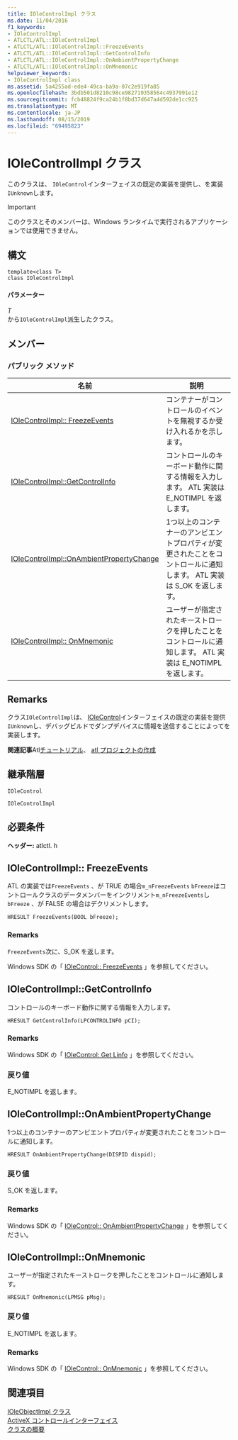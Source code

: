 ```yaml
---
title: IOleControlImpl クラス
ms.date: 11/04/2016
f1_keywords:
- IOleControlImpl
- ATLCTL/ATL::IOleControlImpl
- ATLCTL/ATL::IOleControlImpl::FreezeEvents
- ATLCTL/ATL::IOleControlImpl::GetControlInfo
- ATLCTL/ATL::IOleControlImpl::OnAmbientPropertyChange
- ATLCTL/ATL::IOleControlImpl::OnMnemonic
helpviewer_keywords:
- IOleControlImpl class
ms.assetid: 5a4255ad-ede4-49ca-ba9a-07c2e919fa85
ms.openlocfilehash: 3bdb501d8210c98ce982719358564c4937991e12
ms.sourcegitcommit: fcb48824f9ca24b1f8bd37d647a4d592de1cc925
ms.translationtype: MT
ms.contentlocale: ja-JP
ms.lasthandoff: 08/15/2019
ms.locfileid: "69495823"
---
```

# <a name="iolecontrolimpl-class"></a>IOleControlImpl クラス

このクラスは、 `IOleControl`インターフェイスの既定の実装を提供し、を実装`IUnknown`します。

> [!IMPORTANT]
>  このクラスとそのメンバーは、Windows ランタイムで実行されるアプリケーションでは使用できません。

## <a name="syntax"></a>構文

```
template<class T>
class IOleControlImpl
```

#### <a name="parameters"></a>パラメーター

*T*<br/>
から`IOleControlImpl`派生したクラス。

## <a name="members"></a>メンバー

### <a name="public-methods"></a>パブリック メソッド

|名前|説明|
|----------|-----------------|
|[IOleControlImpl:: FreezeEvents](#freezeevents)|コンテナーがコントロールのイベントを無視するか受け入れるかを示します。|
|[IOleControlImpl::GetControlInfo](#getcontrolinfo)|コントロールのキーボード動作に関する情報を入力します。 ATL 実装は E_NOTIMPL を返します。|
|[IOleControlImpl::OnAmbientPropertyChange](#onambientpropertychange)|1つ以上のコンテナーのアンビエントプロパティが変更されたことをコントロールに通知します。 ATL 実装は S_OK を返します。|
|[IOleControlImpl:: OnMnemonic](#onmnemonic)|ユーザーが指定されたキーストロークを押したことをコントロールに通知します。 ATL 実装は E_NOTIMPL を返します。|

## <a name="remarks"></a>Remarks

クラス`IOleControlImpl`は、 [IOleControl](/windows/win32/api/ocidl/nn-ocidl-iolecontrol)インターフェイスの既定の実装を提供`IUnknown`し、デバッグビルドでダンプデバイスに情報を送信することによってを実装します。

**関連記事**Atl[チュートリアル](../../atl/active-template-library-atl-tutorial.md)、 [atl プロジェクトの作成](../../atl/reference/creating-an-atl-project.md)

## <a name="inheritance-hierarchy"></a>継承階層

`IOleControl`

`IOleControlImpl`

## <a name="requirements"></a>必要条件

**ヘッダー:** atlctl. h

##  <a name="freezeevents"></a>IOleControlImpl:: FreezeEvents

ATL の実装では`FreezeEvents` 、が TRUE の場合`m_nFreezeEvents` `bFreeze`はコントロールクラスのデータメンバーをインクリメント`m_nFreezeEvents`し`bFreeze` 、が FALSE の場合はデクリメントします。

```
HRESULT FreezeEvents(BOOL bFreeze);
```

### <a name="remarks"></a>Remarks

`FreezeEvents`次に、S_OK を返します。

Windows SDK の「 [IOleControl:: FreezeEvents](/windows/win32/api/ocidl/nf-ocidl-iolecontrol-freezeevents) 」を参照してください。

##  <a name="getcontrolinfo"></a>  IOleControlImpl::GetControlInfo

コントロールのキーボード動作に関する情報を入力します。

```
HRESULT GetControlInfo(LPCONTROLINFO pCI);
```

### <a name="remarks"></a>Remarks

Windows SDK の「 [IOleControl: Get Linfo](/windows/win32/api/ocidl/nf-ocidl-iolecontrol-getcontrolinfo) 」を参照してください。

### <a name="return-value"></a>戻り値

E_NOTIMPL を返します。

##  <a name="onambientpropertychange"></a>  IOleControlImpl::OnAmbientPropertyChange

1つ以上のコンテナーのアンビエントプロパティが変更されたことをコントロールに通知します。

```
HRESULT OnAmbientPropertyChange(DISPID dispid);
```

### <a name="return-value"></a>戻り値

S_OK を返します。

### <a name="remarks"></a>Remarks

Windows SDK の「 [IOleControl:: OnAmbientPropertyChange](/windows/win32/api/ocidl/nf-ocidl-iolecontrol-onambientpropertychange) 」を参照してください。

##  <a name="onmnemonic"></a>  IOleControlImpl::OnMnemonic

ユーザーが指定されたキーストロークを押したことをコントロールに通知します。

```
HRESULT OnMnemonic(LPMSG pMsg);
```

### <a name="return-value"></a>戻り値

E_NOTIMPL を返します。

### <a name="remarks"></a>Remarks

Windows SDK の「 [IOleControl:: OnMnemonic](/windows/win32/api/ocidl/nf-ocidl-iolecontrol-onmnemonic) 」を参照してください。

## <a name="see-also"></a>関連項目

[IOleObjectImpl クラス](../../atl/reference/ioleobjectimpl-class.md)<br/>
[ActiveX コントロールインターフェイス](/windows/win32/com/activex-controls-interfaces)<br/>
[クラスの概要](../../atl/atl-class-overview.md)
